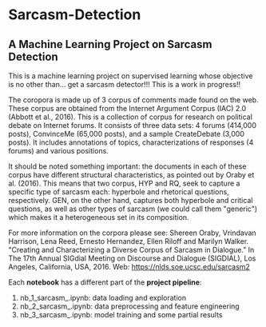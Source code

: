 # Sarcasm-Detection
## A Machine Learning Project on Sarcasm Detection


This is a machine learning project on supervised learning whose objective is no other than... get a sarcasm detector!!!
This is a work in progress!!

The coropora is made up of 3 corpus of comments made found on the web. These corpus are obtained from the Internet Argument Corpus (IAC) 2.0 (Abbott et al., 2016). This is a collection of corpus for research on political debate on Internet forums. It consists of three data sets: 4 forums (414,000 posts), ConvinceMe (65,000 posts), and a sample CreateDebate (3,000 posts). It includes annotations of topics, characterizations of responses (4 forums) and various positions.

It should be noted something important: the documents in each of these corpus have different structural characteristics, as pointed out by Oraby et al. (2016). This means that two corpus, HYP and RQ, seek to capture a specific type of sarcasm each: hyperbole and rhetorical questions, respectively. GEN, on the other hand, captures both hyperbole and critical questions, as well as other types of sarcasm (we could call them "generic") which makes it a heterogeneous set in its composition.

For more information on the corpora please see: Shereen Oraby, Vrindavan Harrison, Lena Reed, Ernesto Hernandez, Ellen Riloff and Marilyn Walker. "Creating and Characterizing a Diverse Corpus of Sarcasm in Dialogue." In The 17th Annual SIGdial Meeting on Discourse and Dialogue (SIGDIAL), Los Angeles, California, USA, 2016. Web: https://nlds.soe.ucsc.edu/sarcasm2


Each **notebook** has a different part of the **project pipeline**:

1. nb_1_sarcasm_.ipynb: data loading and exploration
2. nb_2_sarcasm_.ipynb: data preprocessing and feature engineering
3. nb_3_sarcasm_.ipynb: model training and some partial results
